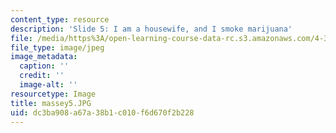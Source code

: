 ```yaml
---
content_type: resource
description: 'Slide 5: I am a housewife, and I smoke marijuana'
file: /media/https%3A/open-learning-course-data-rc.s3.amazonaws.com/4-341-introduction-to-photography-fall-2002/dc3ba908a67a38b1c010f6d670f2b228_massey5.JPG
file_type: image/jpeg
image_metadata:
  caption: ''
  credit: ''
  image-alt: ''
resourcetype: Image
title: massey5.JPG
uid: dc3ba908-a67a-38b1-c010-f6d670f2b228
---
```

